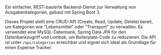 Ein einfacher, REST-basierte Backend-Dienst zur Verwaltung von Ausgabenkategorien, gebaut mit Spring Boot 3.

Dieses Projekt stellt eine CRUD-API (Create, Read, Update, Delete) bereit, um Kategorien wie "Lebensmittel" oder "Transport" zu verwalten. 
Es verwendet eine MySQL-Datenbank, Spring Data JPA für den Datenbankzugriff und Lombok, um Boilerplate-Code zu reduzieren. 
Die API ist unter `/api/categories` erreichbar und eignet sich ideal als Grundlage für einen Expense Tracker.
